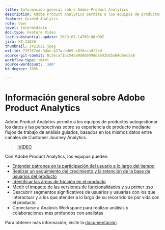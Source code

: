 ```yaml
---
title: Información general sobre Adobe Product Analytics
description: Adobe Product Analytics permite a los equipos de productos autogestionar los datos y las perspectivas sobre su experiencia de producto mediante flujos de trabajo de análisis guiados, basados en los mismos datos entre canales de Customer Journey Analytics.
feature: Guided Analysis
role: User
level: Intermediate
doc-type: Feature Video
last-substantial-update: 2023-07-14T00:00:00Z
jira: KT-13650
thumbnail: 3421621.jpeg
exl-id: 725787ed-9dae-427a-bd69-c8f0ccadf2ed
source-git-commit: 8c3ecaf1bc54aa9d0d099dd5542b65a04d8ec5a8
workflow-type: tm+mt
source-wordcount: '140'
ht-degree: 100%

---
```


# Información general sobre Adobe Product Analytics

Adobe Product Analytics permite a los equipos de productos autogestionar los datos y las perspectivas sobre su experiencia de producto mediante flujos de trabajo de análisis guiados, basados en los mismos datos entre canales de Customer Journey Analytics.

>[!VIDEO](https://video.tv.adobe.com/v/3423515/?learn=on&captions=spa)

Con Adobe Product Analytics, los equipos pueden:

* [Entender patrones en la participación del usuario a lo largo del tiempo](../guided-analysis/trends.md)
* [Realizar un seguimiento del crecimiento y la retención de la base de usuarios del producto](../guided-analysis/active-growth.md)
* [Identificar las áreas de fricción en el producto](../guided-analysis/funnel.md)
* [Medir el impacto de las versiones de funcionalidades y su primer uso](../guided-analysis/release-impact.md)
* Descubrir segmentos significativos de usuarios y usuarias con los que interactuar y a los que atender a lo largo de su recorrido de por vida con el producto
* Conectarse a Analysis Workspace para realizar análisis y colaboraciones más profundos con analistas

Para obtener más información, visite la [documentación](https://experienceleague.adobe.com/es/docs/analytics-platform/using/guided-analysis/overview).
